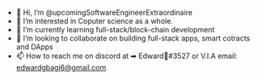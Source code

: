 - 👋 Hi, I’m @upcomingSoftwareEngineerExtraordinaire
- 👀 I’m interested in Coputer science as a whole.
- 🌱 I’m currently learning full-stack/block-chain development
- 💞️ I’m looking to collaborate on building full-stack apps, smart cotracts and DApps
- 📫 How to reach me on discord at ➡ Edward🙂#3527 or V.I.A email: edwardgbagi6@gmail.com

<!---
upcomingSoftwareEngineerExtraordinaire/upcomingSoftwareEngineerExtraordinaire is a ✨ special ✨ repository because its `README.md` (this file) appears on your GitHub profile.
You can click the Preview link to take a look at your changes.
--->
